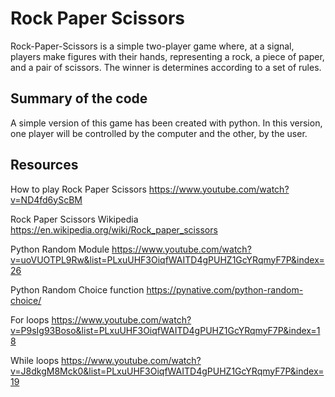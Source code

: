 # Rock Paper Scissors
Rock-Paper-Scissors is a simple two-player game where, at a signal, players make figures with their hands, representing a rock, a piece of paper, and a pair of scissors. 
The winner is determines according to a set of rules.

## Summary of the code
A simple version of this game has been created with python. 
In this version, one player will be controlled by the computer and the other, by the user.

## Resources
How to play Rock Paper Scissors https://www.youtube.com/watch?v=ND4fd6yScBM

Rock Paper Scissors Wikipedia https://en.wikipedia.org/wiki/Rock_paper_scissors

Python Random Module https://www.youtube.com/watch?v=uoVUOTPL9Rw&list=PLxuUHF3OiqfWAITD4gPUHZ1GcYRqmyF7P&index=26

Python Random Choice function https://pynative.com/python-random-choice/

For loops https://www.youtube.com/watch?v=P9sIg93Boso&list=PLxuUHF3OiqfWAITD4gPUHZ1GcYRqmyF7P&index=18

While loops https://www.youtube.com/watch?v=J8dkgM8Mck0&list=PLxuUHF3OiqfWAITD4gPUHZ1GcYRqmyF7P&index=19
